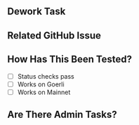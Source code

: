 ## Dework Task

<!--- Please link to the Dework task here. -->

## Related GitHub Issue

<!--- Please link to the GitHub issue here. -->

## How Has This Been Tested?

<!--- Please describe in detail how you tested your changes. -->

- [ ] Status checks pass
- [ ] Works on Goerli
- [ ] Works on Mainnet

## Are There Admin Tasks?

<!--- Please include any related admin tasks, like adding/changing environment variables in Vercel. -->
